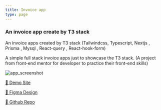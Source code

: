 ```yaml
---
title: Invoice app
type: page
---
```



### An invoice app create by T3 stack

An invoice apps created by T3 stack (Tailwindcss, Typescript, Nextjs , Prisma , Mysql , React-query , React-hook-form)

A simple full stack invoice apps just to showcase the T3 stack. (A project from front-end mentor for developer to practice their front-end skills)

![app_screenshot](/images/invoice_app_screenshot.png)

[:rocket: Demo Site](https://invoice-app-jyooi.vercel.app/)

[:art: Figma Design](https://www.figma.com/file/JLdjqmOYSgXEGbxcygVeVY/invoice-app?type=design&node-id=0-1&mode=design&t=uCXQtmIqfkyLsR4P-0)

[:octopus: Github Repo](https://github.com/jyooi/invoice-app)
